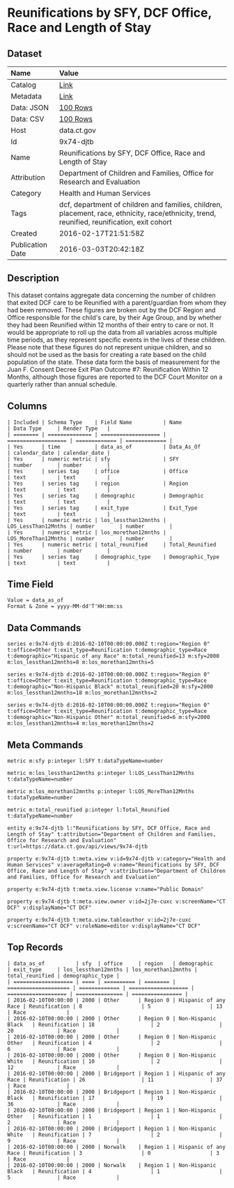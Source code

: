 # Reunifications by SFY, DCF Office, Race and Length of Stay

## Dataset

| Name | Value |
| :--- | :---- |
| Catalog | [Link](https://catalog.data.gov/dataset/reunifications-by-sfy-dcf-office-race-and-length-of-stay) |
| Metadata | [Link](https://data.ct.gov/api/views/9x74-djtb) |
| Data: JSON | [100 Rows](https://data.ct.gov/api/views/9x74-djtb/rows.json?max_rows=100) |
| Data: CSV | [100 Rows](https://data.ct.gov/api/views/9x74-djtb/rows.csv?max_rows=100) |
| Host | data.ct.gov |
| Id | 9x74-djtb |
| Name | Reunifications by SFY, DCF Office, Race and Length of Stay |
| Attribution | Department of Children and Families, Office for Research and Evaluation |
| Category | Health and Human Services |
| Tags | dcf, department of children and families, children, placement, race, ethnicity, race/ethnicity, trend, reunified, reunification, exit cohort |
| Created | 2016-02-17T21:51:58Z |
| Publication Date | 2016-03-03T20:42:18Z |

## Description

This dataset contains aggregate data concerning the number of children that exited DCF care to be Reunified with a parent/guardian from whom they had been removed.  These figures are broken out by the DCF Region and Office responsible for the child's care, by their Age Group, and by whether they had been Reunified within 12 months of their entry to care or not.  It would be appropriate to roll up the data from all variables across multiple time periods, as they represent specific events in the lives of these children.  Please note that these figures do not represent unique children, and so should not be used as the basis for creating a rate based on the child population of the state.  These data form the basis of measurement for the Juan F. Consent Decree Exit Plan Outcome #7: Reunification Within 12 Months, although those figures are reported to the DCF Court Monitor on a quarterly rather than annual schedule.

## Columns

```ls
| Included | Schema Type    | Field Name          | Name                | Data Type     | Render Type   |
| ======== | ============== | =================== | =================== | ============= | ============= |
| Yes      | time           | data_as_of          | Data_As_Of          | calendar_date | calendar_date |
| Yes      | numeric metric | sfy                 | SFY                 | number        | number        |
| Yes      | series tag     | office              | Office              | text          | text          |
| Yes      | series tag     | region              | Region              | text          | text          |
| Yes      | series tag     | demographic         | Demographic         | text          | text          |
| Yes      | series tag     | exit_type           | Exit_Type           | text          | text          |
| Yes      | numeric metric | los_lessthan12mnths | LOS_LessThan12Mnths | number        | number        |
| Yes      | numeric metric | los_morethan12mnths | LOS_MoreThan12Mnths | number        | number        |
| Yes      | numeric metric | total_reunified     | Total_Reunified     | number        | number        |
| Yes      | series tag     | demographic_type    | Demographic_Type    | text          | text          |
```

## Time Field

```ls
Value = data_as_of
Format & Zone = yyyy-MM-dd'T'HH:mm:ss
```

## Data Commands

```ls
series e:9x74-djtb d:2016-02-10T00:00:00.000Z t:region="Region 0" t:office=Other t:exit_type=Reunification t:demographic_type=Race t:demographic="Hispanic of any Race" m:total_reunified=13 m:sfy=2000 m:los_lessthan12mnths=8 m:los_morethan12mnths=5

series e:9x74-djtb d:2016-02-10T00:00:00.000Z t:region="Region 0" t:office=Other t:exit_type=Reunification t:demographic_type=Race t:demographic="Non-Hispanic Black" m:total_reunified=20 m:sfy=2000 m:los_lessthan12mnths=18 m:los_morethan12mnths=2

series e:9x74-djtb d:2016-02-10T00:00:00.000Z t:region="Region 0" t:office=Other t:exit_type=Reunification t:demographic_type=Race t:demographic="Non-Hispanic Other" m:total_reunified=6 m:sfy=2000 m:los_lessthan12mnths=4 m:los_morethan12mnths=2
```

## Meta Commands

```ls
metric m:sfy p:integer l:SFY t:dataTypeName=number

metric m:los_lessthan12mnths p:integer l:LOS_LessThan12Mnths t:dataTypeName=number

metric m:los_morethan12mnths p:integer l:LOS_MoreThan12Mnths t:dataTypeName=number

metric m:total_reunified p:integer l:Total_Reunified t:dataTypeName=number

entity e:9x74-djtb l:"Reunifications by SFY, DCF Office, Race and Length of Stay" t:attribution="Department of Children and Families, Office for Research and Evaluation" t:url=https://data.ct.gov/api/views/9x74-djtb

property e:9x74-djtb t:meta.view v:id=9x74-djtb v:category="Health and Human Services" v:averageRating=0 v:name="Reunifications by SFY, DCF Office, Race and Length of Stay" v:attribution="Department of Children and Families, Office for Research and Evaluation"

property e:9x74-djtb t:meta.view.license v:name="Public Domain"

property e:9x74-djtb t:meta.view.owner v:id=2j7e-cuxc v:screenName="CT DCF" v:displayName="CT DCF"

property e:9x74-djtb t:meta.view.tableauthor v:id=2j7e-cuxc v:screenName="CT DCF" v:roleName=editor v:displayName="CT DCF"
```

## Top Records

```ls
| data_as_of          | sfy  | office     | region   | demographic          | exit_type     | los_lessthan12mnths | los_morethan12mnths | total_reunified | demographic_type | 
| =================== | ==== | ========== | ======== | ==================== | ============= | =================== | =================== | =============== | ================ | 
| 2016-02-10T00:00:00 | 2000 | Other      | Region 0 | Hispanic of any Race | Reunification | 8                   | 5                   | 13              | Race             | 
| 2016-02-10T00:00:00 | 2000 | Other      | Region 0 | Non-Hispanic Black   | Reunification | 18                  | 2                   | 20              | Race             | 
| 2016-02-10T00:00:00 | 2000 | Other      | Region 0 | Non-Hispanic Other   | Reunification | 4                   | 2                   | 6               | Race             | 
| 2016-02-10T00:00:00 | 2000 | Other      | Region 0 | Non-Hispanic White   | Reunification | 10                  | 2                   | 12              | Race             | 
| 2016-02-10T00:00:00 | 2000 | Bridgeport | Region 1 | Hispanic of any Race | Reunification | 26                  | 11                  | 37              | Race             | 
| 2016-02-10T00:00:00 | 2000 | Bridgeport | Region 1 | Non-Hispanic Black   | Reunification | 17                  | 19                  | 36              | Race             | 
| 2016-02-10T00:00:00 | 2000 | Bridgeport | Region 1 | Non-Hispanic Other   | Reunification | 1                   | 1                   | 2               | Race             | 
| 2016-02-10T00:00:00 | 2000 | Bridgeport | Region 1 | Non-Hispanic White   | Reunification | 7                   | 2                   | 9               | Race             | 
| 2016-02-10T00:00:00 | 2000 | Norwalk    | Region 1 | Hispanic of any Race | Reunification | 3                   | 0                   | 3               | Race             | 
| 2016-02-10T00:00:00 | 2000 | Norwalk    | Region 1 | Non-Hispanic Black   | Reunification | 4                   | 1                   | 5               | Race             | 
```